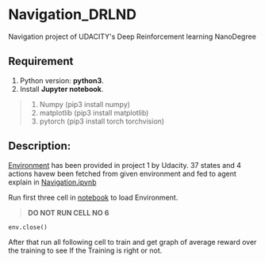 # Navigation_DRLND
  Navigation project of UDACITY's Deep Reinforcement learning NanoDegree

## Requirement

1. Python version: **python3**.
2. Install **Jupyter notebook**.
> 1. Numpy (pip3 install numpy)
> 2. matplotlib (pip3 install matplotlib)
> 3. pytorch (pip3 install torch torchvision)

## Description:

[Environment](https://github.com/TapanBhavsar/Navigation_DRLND/tree/master/python) has been provided in project 1 by Udacity. 37 states and 4 actions havew been fetched from given environment and fed to agent explain in [Navigation.ipynb](https://github.com/TapanBhavsar/Navigation_DRLND/blob/master/Navigation.ipynb) 

Run first three cell in [notebook](https://github.com/TapanBhavsar/Navigation_DRLND/blob/master/Navigation.ipynb) to load Environment. 
> **DO NOT RUN CELL NO 6**
```
env.close()
```

After that run all following cell to train and get graph of average reward over the training to see If the Training is right or not.
